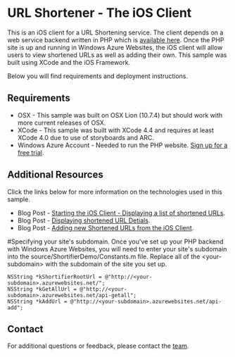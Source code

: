 # URL Shortener - The iOS Client
This is an iOS client for a URL Shortening service.  The client depends on a web service backend written in PHP which is [available here](https://github.com/WindowsAzure-Samples/UrlShortener-PHP).  Once the PHP site is up and running in Windows Azure Websites, the iOS client will allow users to view shortened URLs as well as adding their own.  This sample was built using XCode and the iOS Framework.

Below you will find requirements and deployment instructions.

## Requirements
* OSX - This sample was built on OSX Lion (10.7.4) but should work with more current releases of OSX.
* XCode - This sample was built with XCode 4.4 and requires at least XCode 4.0 due to use of storyboards and ARC.
* Windows Azure Account - Needed to run the PHP website.  [Sign up for a free trial](https://www.windowsazure.com/en-us/pricing/free-trial/).

## Additional Resources
Click the links below for more information on the technologies used in this sample.
* Blog Post - [Starting the iOS Client - Displaying a list of shortened URLs](http://chrisrisner.com/Windows-Azure-Websites-and-Mobile-Clients-Part-3---The-iOS-Client).
* Blog Post - [Displaying shortened URL Detials](http://chrisrisner.com/Windows-Azure-Websites-and-Mobile-Clients-Part-4--The-iOS-Client-Continued).
* Blog Post - [Adding new Shortened URLs from the iOS Client](http://chrisrisner.com/Windows-Azure-Websites-and-Mobile-Clients-Part-5--The-iOS-Client-Finished).

#Specifying your site's subdomain.
Once you've set up your PHP backend with Windows Azure Websites, you will need to enter your site's subdomain into the source/ShortifierDemo/Constants.m file.  Replace all of the \<your-subdomain\> with the subdomain of the site you set up.

    NSString *kShortifierRootUrl = @"http://<your-subdomain>.azurewebsites.net/";
    NSString *kGetAllUrl = @"http://<your-subdomain>.azurewebsites.net/api-getall";
    NSString *kAddUrl = @"http://<your-subdomain>.azurewebsites.net/api-add";

## Contact

For additional questions or feedback, please contact the [team](mailto:chrisner@microsoft.com).
